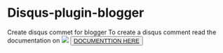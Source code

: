# Disqus-plugin-blogger
Create disqus commet for blogger
To create a disqus comment read the documentation on
<img src='https://3.bp.blogspot.com/-E81BTuDOfnQ/WoJ1ZD_-1lI/AAAAAAAAALc/XQ6j0MDrlMEtS-RNJohcvyo3-fOb9wocgCLcBGAs/s640/dise.png'></img>
<button><a class="demo" href="http://www.eplip.net/2018/02/how-add-disqus-commet-on-blogger.html
" target="_blank">DOCUMENTTION HERE</a></button>
